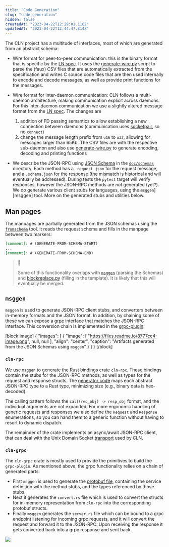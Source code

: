 ```yaml
---
title: "Code Generation"
slug: "code-generation"
hidden: false
createdAt: "2023-04-22T12:29:01.116Z"
updatedAt: "2023-04-22T12:44:47.814Z"
---
```

The CLN project has a multitude of interfaces, most of which are generated from an abstract schema:

- Wire format for peer-to-peer communication: this is the binary format that is specific by the [LN spec](https://github.com/lightning/bolts). It uses the [generate-wire.py](https://github.com/ElementsProject/lightning/blob/master/tools/generate-wire.py) script to parse the (faux) CSV files that are automatically extracted from the specification and writes C source code files that are then used internally to encode and decode messages, as well as provide print functions for the messages.

- Wire format for inter-daemon communication: CLN follows a multi-daemon architecture, making communication explicit across daemons. For this inter-daemon communication we use a slightly altered message format from the [LN spec](https://github.com/lightning/bolts). The changes are 
  1. addition of FD passing semantics to allow establishing a new connection between daemons (communication uses [socketpair](https://man7.org/linux/man-pages/man2/socketpair.2.html), so no `connect`)
  2. change the message length prefix from `u16` to `u32`, allowing for messages larger than 65Kb. The CSV files are with the respective sub-daemon and also use [generate-wire.py](https://github.com/ElementsProject/lightning/blob/master/tools/generate-wire.py) to generate encoding, decoding and printing functions

- We describe the JSON-RPC using [JSON Schema](https://json-schema.org/) in the [`doc/schemas`](https://github.com/ElementsProject/lightning/tree/master/doc/schemas) directory. Each method has a `.request.json` for the request message, and a `.schema.json` for the response (the mismatch is historical and will eventually be addressed). During tests the `pytest` target will verify responses, however the JSON-RPC methods are _not_ generated (yet?). We do generate various client stubs for languages, using the `msggen`][msggen] tool. More on the generated stubs and utilities below.

## Man pages

The manpages are partially generated from the JSON schemas using the [`fromschema`](https://github.com/ElementsProject/lightning/blob/master/tools/fromschema.py) tool. It reads the request schema and fills in the manpage between two markers:

```markdown
[comment]: # (GENERATE-FROM-SCHEMA-START)
...
[comment]: # (GENERATE-FROM-SCHEMA-END)
```



> 📘 
> 
> Some of this functionality overlaps with [`msggen`](https://github.com/ElementsProject/lightning/tree/master/contrib/msggen) (parsing the Schemas) and [blockreplace.py](https://github.com/ElementsProject/lightning/blob/master/devtools/blockreplace.py) (filling in the template). It is likely that this will eventually be merged.

## `msggen`

`msggen` is used to generate JSON-RPC client stubs, and converters between in-memory formats and the JSON format. In addition, by chaining some of these we can expose a [grpc](https://grpc.io/) interface that matches the JSON-RPC interface. This conversion chain is implemented in the [grpc-plugin](https://github.com/ElementsProject/lightning/tree/master/plugins/grpc-plugin).

[block:image]
{
  "images": [
    {
      "image": [
        "https://files.readme.io/8777cc4-image.png",
        null,
        null
      ],
      "align": "center",
      "caption": "Artifacts generated from the JSON Schemas using `msggen`"
    }
  ]
}
[/block]





### `cln-rpc`

We use `msggen` to generate the Rust bindings crate [`cln-rpc`](https://github.com/ElementsProject/lightning/tree/master/cln-rpc). These bindings contain the stubs for the JSON-RPC methods, as well as types for the request and response structs. The [generator code](https://github.com/ElementsProject/lightning/blob/master/contrib/msggen/msggen/gen/rust.py) maps each abstract JSON-RPC type to a Rust type, minimizing size (e.g., binary data is hex-decoded).

The calling pattern follows the `call(req_obj) -> resp_obj` format, and the individual arguments are not expanded. For more ergonomic handling of generic requests and responses we also define the `Request` and `Response` enumerations, so you can hand them to a generic function without having to resort to dynamic dispatch.

The remainder of the crate implements an async/await JSON-RPC client, that can deal with the Unix Domain Socket [transport](ref:lightningd-rpc) used by CLN.

### `cln-grpc`

The `cln-grpc` crate is mostly used to provide the primitives to build the `grpc-plugin`. As mentioned above, the grpc functionality relies on a chain of generated parts:

- First `msggen` is used to generate the [protobuf file](https://github.com/ElementsProject/lightning/blob/master/cln-grpc/proto/node.proto), containing the service definition with the method stubs, and the types referenced by those stubs.
- Next it generates the `convert.rs` file which is used to convert the structs for in-memory representation from `cln-rpc` into the corresponding protobuf structs.
- Finally `msggen` generates the `server.rs` file which can be bound to a grpc endpoint listening for incoming grpc requests, and it will convert the request and forward it to the JSON-RPC. Upon receiving the response it gets converted back into a grpc response and sent back.

![](https://files.readme.io/53b4645-image.png)
